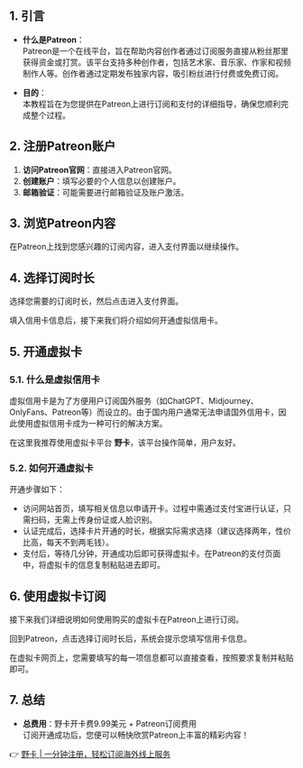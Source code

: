 ## 1. 引言

- **什么是Patreon**：  
  Patreon是一个在线平台，旨在帮助内容创作者通过订阅服务直接从粉丝那里获得资金或打赏。该平台支持多种创作者，包括艺术家、音乐家、作家和视频制作人等。创作者通过定期发布独家内容，吸引粉丝进行付费或免费订阅。

- **目的**：  
  本教程旨在为您提供在Patreon上进行订阅和支付的详细指导，确保您顺利完成整个过程。

## 2. 注册Patreon账户

1. **访问Patreon官网**：直接进入Patreon官网。
2. **创建账户**：填写必要的个人信息以创建账户。
3. **邮箱验证**：可能需要进行邮箱验证及账户激活。

## 3. 浏览Patreon内容

在Patreon上找到您感兴趣的订阅内容，进入支付界面以继续操作。

## 4. 选择订阅时长

选择您需要的订阅时长，然后点击进入支付界面。

填入信用卡信息后，接下来我们将介绍如何开通虚拟信用卡。

## 5. 开通虚拟卡

### 5.1. 什么是虚拟信用卡

虚拟信用卡是为了方便用户订阅国外服务（如ChatGPT、Midjourney、OnlyFans、Patreon等）而设立的。由于国内用户通常无法申请国外信用卡，因此使用虚拟信用卡成为一种可行的解决方案。

在这里我推荐使用虚拟卡平台 **野卡**，该平台操作简单，用户友好。

### 5.2. 如何开通虚拟卡

开通步骤如下：

- 访问网站首页，填写相关信息以申请开卡。过程中需通过支付宝进行认证，只需扫码，无需上传身份证或人脸识别。
- 认证完成后，选择卡片开通的时长，根据实际需求选择（建议选择两年，性价比高，每天不到两毛钱）。
- 支付后，等待几分钟，开通成功后即可获得虚拟卡。在Patreon的支付页面中，将虚拟卡的信息复制粘贴进去即可。

## 6. 使用虚拟卡订阅

接下来我们详细说明如何使用购买的虚拟卡在Patreon上进行订阅。

回到Patreon，点击选择订阅时长后，系统会提示您填写信用卡信息。

在虚拟卡网页上，您需要填写的每一项信息都可以直接查看，按照要求复制并粘贴即可。

## 7. 总结

- **总费用**：野卡开卡费9.99美元 + Patreon订阅费用  
  订阅开通成功后，您便可以畅快欣赏Patreon上丰富的精彩内容！

👉 [野卡 | 一分钟注册，轻松订阅海外线上服务](https://bit.ly/bewildcard)